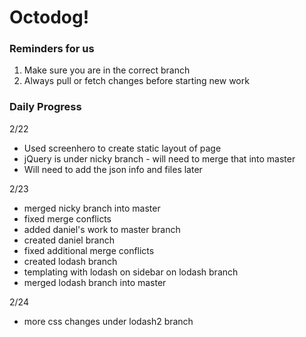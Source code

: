 # Octodog!

### Reminders for us ###
1. Make sure you are in the correct branch
1. Always pull or fetch changes before starting new work

### Daily Progress ###

2/22
* Used screenhero to create static layout of page
* jQuery is under nicky branch - will need to merge that into master
* Will need to add the json info and files later

2/23
* merged nicky branch into master
* fixed merge conflicts
* added daniel's work to master branch
* created daniel branch
* fixed additional merge conflicts
* created lodash branch
* templating with lodash on sidebar on lodash branch
* merged lodash branch into master

2/24
* more css changes under lodash2 branch
